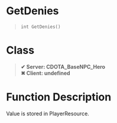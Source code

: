 # GetDenies
> `int GetDenies()`
# Class
> __✔ Server: CDOTA_BaseNPC_Hero__  
> __✖ Client: undefined__  
# Function Description
Value is stored in PlayerResource.
